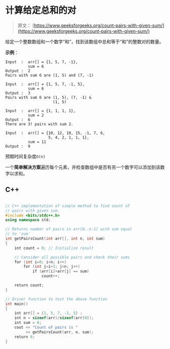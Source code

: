 # 计算给定总和的对

> 原文： [https://www.geeksforgeeks.org/count-pairs-with-given-sum/](https://www.geeksforgeeks.org/count-pairs-with-given-sum/)

给定一个整数数组和一个数字“和”，找到该数组中总和等于“和”的整数对的数量。

**示例**：

```
Input  :  arr[] = {1, 5, 7, -1}, 
          sum = 6
Output :  2
Pairs with sum 6 are (1, 5) and (7, -1)

Input  :  arr[] = {1, 5, 7, -1, 5}, 
          sum = 6
Output :  3
Pairs with sum 6 are (1, 5), (7, -1) &
                     (1, 5)         

Input  :  arr[] = {1, 1, 1, 1}, 
          sum = 2
Output :  6
There are 3! pairs with sum 2.

Input  :  arr[] = {10, 12, 10, 15, -1, 7, 6, 
                   5, 4, 2, 1, 1, 1}, 
          sum = 11
Output :  9

```

预期时间复杂度`O(n)`



一个**简单解决方案**遍历每个元素，并检查数组中是否有另一个数字可以添加到该数字以求和。

## C++ 

```cpp

// C++ implementation of simple method to find count of 
// pairs with given sum. 
#include <bits/stdc++.h> 
using namespace std; 

// Returns number of pairs in arr[0..n-1] with sum equal 
// to 'sum' 
int getPairsCount(int arr[], int n, int sum) 
{ 
    int count = 0; // Initialize result 

    // Consider all possible pairs and check their sums 
    for (int i=0; i<n; i++) 
        for (int j=i+1; j<n; j++) 
            if (arr[i]+arr[j] == sum) 
                count++; 

    return count; 
} 

// Driver function to test the above function 
int main() 
{ 
    int arr[] = {1, 5, 7, -1, 5} ; 
    int n = sizeof(arr)/sizeof(arr[0]); 
    int sum = 6; 
    cout << "Count of pairs is " 
         << getPairsCount(arr, n, sum); 
    return 0; 
} 

```